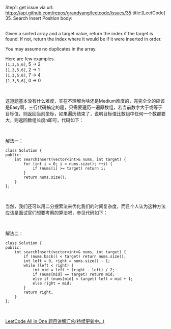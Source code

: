 Step1: get issue via url: https://api.github.com/repos/grandyang/leetcode/issues/35 
 title:[LeetCode] 35. Search Insert Position 
 body:  
  

Given a sorted array and a target value, return the index if the target is found. If not, return the index where it would be if it were inserted in order.

You may assume no duplicates in the array.

Here are few examples.  
`[1,3,5,6]`, 5 → 2  
`[1,3,5,6]`, 2 → 1  
`[1,3,5,6]`, 7 → 4  
`[1,3,5,6]`, 0 → 0

 

这道题基本没有什么难度，实在不理解为啥还是Medium难度的，完完全全的应该是Easy啊，三行代码搞定的题，只需要遍历一遍原数组，若当前数字大于或等于目标值，则返回当前坐标，如果遍历结束了，说明目标值比数组中任何一个数都要大，则返回数组长度n即可，代码如下：

 

解法一：
    
    
    class Solution {
    public:
        int searchInsert(vector<int>& nums, int target) {
            for (int i = 0; i < nums.size(); ++i) {
                if (nums[i] >= target) return i;
            }
            return nums.size();
        }
    };

 

当然，我们还可以用二分搜索法来优化我们的时间复杂度，而且个人认为这种方法应该是面试官们想要考察的算法吧，参见代码如下：

 

解法二：
    
    
    class Solution {
    public:
        int searchInsert(vector<int>& nums, int target) {
            if (nums.back() < target) return nums.size();
            int left = 0, right = nums.size() - 1;
            while (left < right) {
                int mid = left + (right - left) / 2;
                if (nums[mid] == target) return mid;
                else if (nums[mid] < target) left = mid + 1;
                else right = mid;
            }
            return right;
        }
    };

 

[LeetCode All in One 题目讲解汇总(持续更新中...)](http://www.cnblogs.com/grandyang/p/4606334.html)
